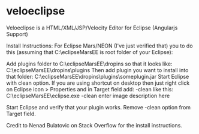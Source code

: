 veloeclipse
===========

Veloeclipse is a HTML/XML/JSP/Velocity Editor for Eclipse (Angularjs Support)

Install Instructions:
For Eclipse Mars/NEON (I've just verified that) you to do this (assuming that C:\eclipseMarsEE is root folder of your Eclipse):

Add plugins folder to C:\eclipseMarsEE\dropins so that it looks like: C:\eclipseMarsEE\dropins\plugins
Then add plugin you want to install into that folder: C:\eclipseMarsEE\dropins\plugins\someplugin.jar
Start Eclipse with clean option.
If you are using shortcut on desktop then just right click on Eclipse icon > Properties and in Target field add: -clean like this: C:\eclipseMarsEE\eclipse.exe -clean
enter image description here

Start Eclipse and verify that your plugin works.
Remove -clean option from Target field.

Credit to Nenad Bulatovic on Stack Overflow for the install instructions.
